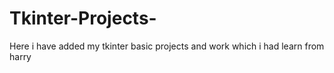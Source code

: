 # Tkinter-Projects-
Here i have added my tkinter basic projects and work which i had learn from harry 
